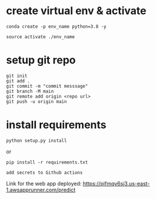 # create virtual env & activate

```
conda create -p env_name python=3.8 -y
```

```
source activate ./env_name
```

# setup git repo

```
git init
git add .
git commit -m "commit messsage"
git branch -M main
git remote add origin <repo url>
git push -u origin main
```

# install requirements

```
python setup.py install
```

or

```
pip install -r requirements.txt
```

```
add secrets to Github actions

```

Link for the web app deployed:
https://pjfmqy6sj3.us-east-1.awsapprunner.com/predict
